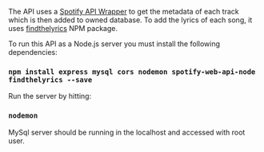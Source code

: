 The API uses a [Spotify API Wrapper](https://github.com/JMPerez/spotify-web-api-js.git) to get the metadata of each track which is then added to owned database. To add the lyrics of each song, it uses [findthelyrics](https://github.com/normanlol/findthelyrics) NPM package.

To run this API as a Node.js server you must install the following dependencies:

### `npm install express mysql cors nodemon spotify-web-api-node findthelyrics --save`

Run the server by hitting:

### `nodemon`

MySql server should be running in the localhost and accessed with root user.
